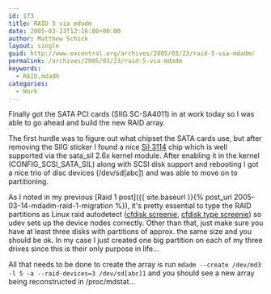 ```yaml
---
id: 173
title: RAID 5 via mdadm
date: 2005-03-23T12:16:08+00:00
author: Matthew Schick
layout: single
guid: http://www.excentral.org/archives/2005/03/23/raid-5-via-mdadm/
permalink: /archives/2005/03/23/raid-5-via-mdadm
keywords:
  - RAID,mdadm
categories:
  - Work
---
```

Finally got the SATA PCI cards (SIIG SC-SA4011) in at work today so I was able
to go ahead and build the new RAID array.

The first hurdle was to figure out what chipset the SATA cards use, but after
removing the SIIG sticker I found a nice
[SiI 3114](http://www.siliconimage.com/products/product.aspx?id=28) chip
which is well supported via the sata_sil 2.6x kernel module.  After enabling it
in the kernel (CONFIG_SCSI_SATA_SIL) along with SCSI disk support and rebooting
I got a nice trio of disc devices (/dev/sd[abc]) and was able to move on to
partitioning.

As I noted in my previous [Raid 1 post]({{ site.baseurl }}{% post_url
2005-03-14-mdadm-raid-1-migration %}), it's pretty essential to type the RAID
partitions as Linux raid autodetect ([cfdisk screenie](/images/cfdisk.png),
[cfdisk type screenie](/images/cfdisk_type.png)) so udev sets up the device
nodes correctly.  Other than that, just make sure you have at least three disks
with partitions of approx. the same size and you should be ok.  In my case I
just created one big partition on each of my three drives since this is their
only purpose in life...

All that needs to be done to create the array is run `mdadm --create /dev/md3 -l
5 -a --raid-devices=3 /dev/sd[abc]1` and you should see a new array being
reconstructed in /proc/mdstat...

